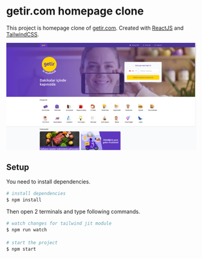 # getir.com homepage clone

This project is homepage clone of [getir.com](https://getir.com/). Created with [ReactJS](https://reactjs.org/) and [TailwindCSS](https://tailwindcss.com/).

![](https://github.com/hsariaslan/getir/blob/master/public/images/screenshot.png?raw=true)

## Setup

You need to install dependencies.

```bash
# install dependencies
$ npm install
```

Then open 2 terminals and type following commands.

```bash
# watch changes for tailwind jit module
$ npm run watch

# start the project
$ npm start
```